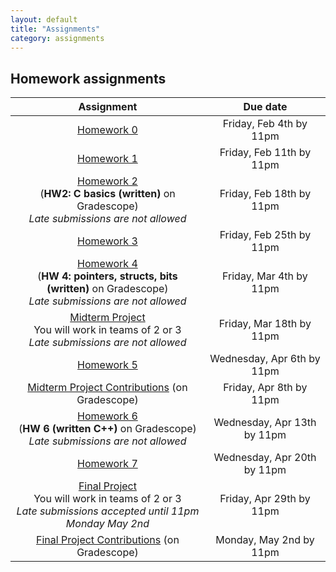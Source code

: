 ```yaml
---
layout: default
title: "Assignments"
category: assignments
---
```


## Homework assignments

Assignment | Due date
:--------: | :------:
[Homework 0](assign/hw0.html) | Friday, Feb 4th by 11pm
[Homework 1](assign/hw1.html) | Friday, Feb 11th by 11pm
<a class="external" target="_blank" href="https://www.gradescope.com/">Homework 2</a><br>(**HW2: C basics (written)** on Gradescope)<br>*Late submissions are not allowed* | Friday, Feb 18th by 11pm
[Homework 3](assign/hw3.html) | Friday, Feb 25th by 11pm
<a class="external" target="_blank" href="https://www.gradescope.com/">Homework 4</a><br>(**HW 4: pointers, structs, bits (written)** on Gradescope)<br>*Late submissions are not allowed* | Friday, Mar 4th by 11pm
[Midterm Project](assign/midterm.html)<br>You will work in teams of 2 or 3<br>*Late submissions are not allowed* | Friday, Mar 18th by 11pm
[Homework 5](assign/hw5.html) | Wednesday, Apr 6th by 11pm
[Midterm Project Contributions](https://www.gradescope.com/) (on Gradescope)| Friday, Apr 8th by 11pm
<a class="external" target="_blank" href="https://www.gradescope.com/">Homework 6</a><br>(**HW 6 (written C++)** on Gradescope)<br>*Late submissions are not allowed* | Wednesday, Apr 13th by 11pm
[Homework 7](assign/hw7.html) | Wednesday, Apr 20th by 11pm
[Final Project](assign/final.html)<br>You will work in teams of 2 or 3<br>*Late submissions accepted until 11pm Monday May 2nd* | Friday, Apr 29th by 11pm
[Final Project Contributions](https://www.gradescope.com/) (on Gradescope)| Monday, May 2nd by 11pm